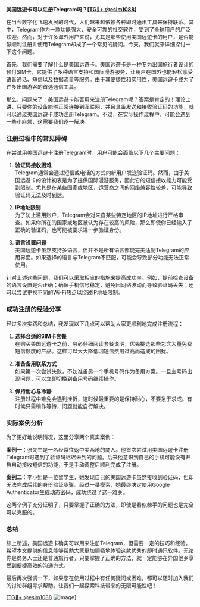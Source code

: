**美国远遊卡可以注册Telegram吗？[[TG💪+ @esim1088](https://t.me/s/esim1088)]**

在当今数字化飞速发展的时代，人们越来越依赖各种即时通讯工具来保持联系。其中，Telegram作为一款功能强大、安全可靠的社交软件，受到了全球用户的广泛欢迎。然而，对于许多海外用户来说，尤其是那些使用美国远遊卡的用户，是否能够顺利注册并使用Telegram却成了一个常见的疑问。今天，我们就来详细探讨一下这个问题。

首先，我们需要了解什么是美国远遊卡。美国远遊卡是一种专为出国旅行者设计的预付SIM卡，它提供了多种语言支持和国际漫游服务，让用户在国外也能轻松享受语音通话、短信以及数据流量等服务。由于其便捷性和实用性，美国远遊卡成为了许多出国游客的首选通信工具。

那么，问题来了：美国远遊卡能否用来注册Telegram呢？答案是肯定的！理论上讲，只要你的设备能够正常连接到互联网，并且具备发送和接收验证码的功能，就可以通过美国远遊卡成功注册Telegram。不过，在实际操作过程中，可能会遇到一些小麻烦，这需要我们逐一解决。

### 注册过程中的常见障碍

在尝试用美国远遊卡注册Telegram时，用户可能会面临以下几个主要问题：

1. **验证码接收困难**  
   Telegram通常会通过短信或电话的方式向新用户发送验证码。然而，由于美国远遊卡的设计初衷是为了提供国际漫游服务，因此它的短信接收能力可能受到限制。尤其是在某些国家或地区，运营商之间的网络兼容性较差，可能导致验证码无法及时到达。

2. **IP地址限制**  
   为了防止滥用账户，Telegram会对来自某些特定地区的IP地址进行严格审查。如果你所在的国家或地区被认为存在较高的风险，那么即使你已经输入了正确的验证码，也可能被要求进一步验证身份。

3. **语言设置问题**  
   美国远遊卡虽然支持多语言，但并不是所有语言都能完美适配Telegram的应用界面。如果选择的语言与Telegram不匹配，可能会导致部分功能无法正常使用。

针对上述这些问题，我们可以采取相应的措施来提高成功率。例如，提前检查设备的语言设置是否正确；确保手机信号稳定，避免因网络波动而导致验证码丢失；还可以尝试更换不同的Wi-Fi热点以绕过IP地址限制。

### 成功注册的经验分享

经过多次实践和总结，我发现以下几点可以帮助大家更顺利地完成注册流程：

1. **选择合适的SIM卡套餐**  
   在购买美国远遊卡之前，务必仔细阅读套餐说明，优先挑选那些包含大量免费短信额度的产品。这样可以大大降低因短信费用过高而造成的困扰。

2. **准备备用联系方式**  
   如果第一次尝试失败，不妨准备另一个手机号码作为备用方案。一旦主号码出现问题，可以立即切换到备用号码继续操作。

3. **保持耐心与冷静**  
   注册过程中难免会遇到挫折，这时候最重要的是保持耐心，不要急于求成。有时候只需稍作等待，问题就能自行解决。

### 实际案例分析

为了更好地说明情况，这里分享两个真实案例：

**案例一**：张先生是一名经常往返中美两地的商人。他首次尝试用美国远遊卡注册Telegram时遇到了验证码迟迟未到的问题。后来他意识到自己的手机可能没有开启自动接收短信的功能，于是手动调整后顺利完成了注册。

**案例二**：李小姐是一位留学生，她发现自己的美国远遊卡虽然接收到验证码，但却无法完成后续的身份验证步骤。经过一番摸索，她最终决定使用Google Authenticator生成动态密码，成功绕过了这一难关。

这两个例子充分证明了，只要掌握了正确的方法，即使是看似棘手的问题也是完全可以克服的。

### 总结

综上所述，美国远遊卡确实可以用来注册Telegram，但需要一定的技巧和经验。希望本文提供的信息能够帮助大家更加顺畅地体验这款优秀的即时通讯软件。无论你是商务人士还是普通旅行者，只要掌握了正确的方法，就一定能够在异国他乡享受到便捷高效的沟通方式。

最后再次强调一下，如果您在使用过程中有任何疑问或困难，都可以随时加入我们的讨论群组寻求帮助。让我们一起探索科技带来的无限可能性吧！

[[TG💪+ @esim1088](https://t.me/s/esim1088) ![Image](https://i.postimg.cc/4NQfJmqS/Snipaste-2025-05-13-00-14-12.png)]